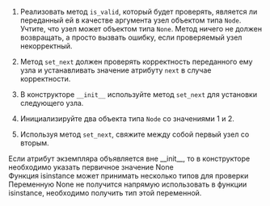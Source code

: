1. Реализовать метод `is_valid`, который будет проверять, является ли переданный ей 
в качестве аргумента узел объектом типа `Node`.  
   Учтите, что узел может объектом типа `None`.
   Метод ничего не должен возвращать, а просто вызвать ошибку, если проверяемый узел некорректный.

2. Метод `set_next` должен проверять корректность переданного ему узла и устанавливать значение атрибуту `next` в случае корректности.

3. В конструкторе `__init__` используйте метод `set_next` для установки следующего узла.

4. Инициализируйте два объекта типа `Node` со значениями 1 и 2. 
   
5. Используя метод `set_next`, свяжите между собой первый узел со вторым.

<div class="hint">
  Если атрибут экземпляра объявляется вне __init__, то в конструкторе необходимо указать первичное значение None
</div>

<div class="hint">
  Функция isinstance может принимать несколько типов для проверки
</div>

<div class="hint">
  Переменную None не получится напрямую использовать в функции isinstance,
  необходимо получить тип этой переменной.
</div>
